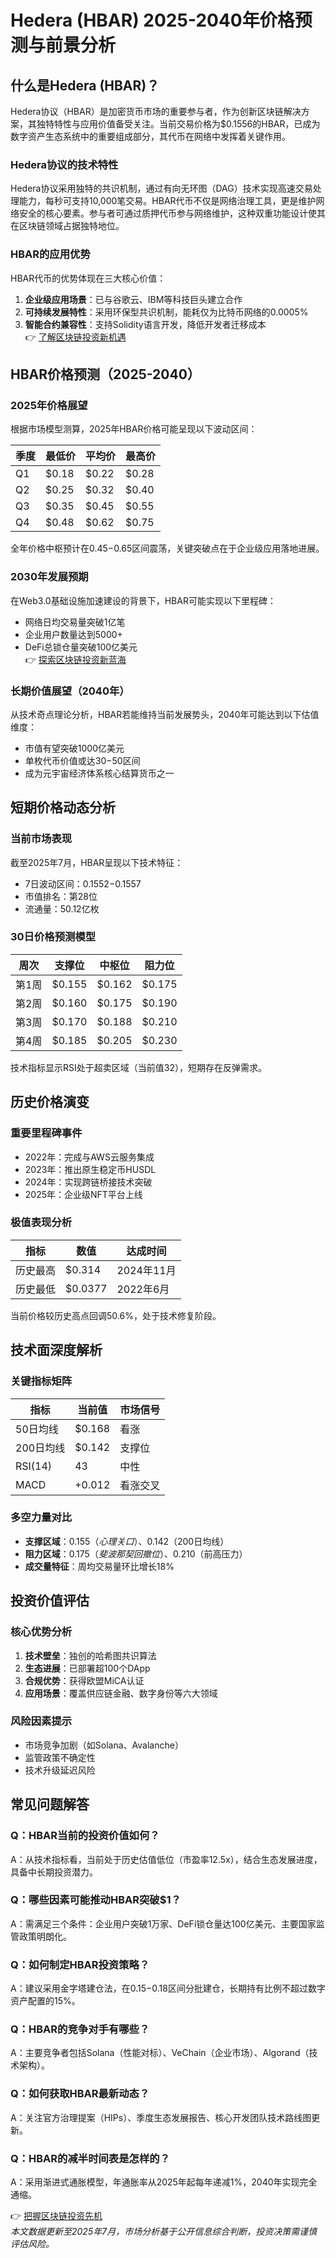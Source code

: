 # Hedera (HBAR) 2025-2040年价格预测与前景分析

## 什么是Hedera (HBAR)？

Hedera协议（HBAR）是加密货币市场的重要参与者，作为创新区块链解决方案，其独特特性与应用价值备受关注。当前交易价格为$0.1556的HBAR，已成为数字资产生态系统中的重要组成部分，其代币在网络中发挥着关键作用。

### Hedera协议的技术特性  
Hedera协议采用独特的共识机制，通过有向无环图（DAG）技术实现高速交易处理能力，每秒可支持10,000笔交易。HBAR代币不仅是网络治理工具，更是维护网络安全的核心要素。参与者可通过质押代币参与网络维护，这种双重功能设计使其在区块链领域占据独特地位。

### HBAR的应用优势  
HBAR代币的优势体现在三大核心价值：  
1. **企业级应用场景**：已与谷歌云、IBM等科技巨头建立合作  
2. **可持续发展特性**：采用环保型共识机制，能耗仅为比特币网络的0.0005%  
3. **智能合约兼容性**：支持Solidity语言开发，降低开发者迁移成本  
👉 [了解区块链投资新机遇](https://bit.ly/okx_welcome)

## HBAR价格预测（2025-2040）

### 2025年价格展望  
根据市场模型测算，2025年HBAR价格可能呈现以下波动区间：

| 季度 | 最低价 | 平均价 | 最高价 |
|------|-------|-------|-------|
| Q1   | $0.18 | $0.22 | $0.28 |
| Q2   | $0.25 | $0.32 | $0.40 |
| Q3   | $0.35 | $0.45 | $0.55 |
| Q4   | $0.48 | $0.62 | $0.75 |

全年价格中枢预计在$0.45-$0.65区间震荡，关键突破点在于企业级应用落地进展。

### 2030年发展预期  
在Web3.0基础设施加速建设的背景下，HBAR可能实现以下里程碑：
- 网络日均交易量突破1亿笔
- 企业用户数量达到5000+
- DeFi总锁仓量突破100亿美元  
👉 [探索区块链投资新蓝海](https://bit.ly/okx_welcome)

### 长期价值展望（2040年）  
从技术奇点理论分析，HBAR若能维持当前发展势头，2040年可能达到以下估值维度：
- 市值有望突破1000亿美元
- 单枚代币价值或达$30-$50区间
- 成为元宇宙经济体系核心结算货币之一

## 短期价格动态分析

### 当前市场表现  
截至2025年7月，HBAR呈现以下技术特征：
- 7日波动区间：$0.1552-$0.1557
- 市值排名：第28位
- 流通量：50.12亿枚

### 30日价格预测模型  
| 周次 | 支撑位 | 中枢位 | 阻力位 |
|------|-------|-------|-------|
| 第1周 | $0.155 | $0.162 | $0.175 |
| 第2周 | $0.160 | $0.175 | $0.190 |
| 第3周 | $0.170 | $0.188 | $0.210 |
| 第4周 | $0.185 | $0.205 | $0.230 |

技术指标显示RSI处于超卖区域（当前值32），短期存在反弹需求。

## 历史价格演变

### 重要里程碑事件  
- 2022年：完成与AWS云服务集成  
- 2023年：推出原生稳定币HUSDL  
- 2024年：实现跨链桥接技术突破  
- 2025年：企业级NFT平台上线

### 极值表现分析  
| 指标 | 数值 | 达成时间 |
|------|------|----------|
| 历史最高 | $0.314 | 2024年11月 |
| 历史最低 | $0.0377 | 2022年6月 |

当前价格较历史高点回调50.6%，处于技术修复阶段。

## 技术面深度解析

### 关键指标矩阵  
| 指标 | 当前值 | 市场信号 |
|------|-------|----------|
| 50日均线 | $0.168 | 看涨 |
| 200日均线 | $0.142 | 支撑位 |
| RSI(14) | 43 | 中性 |
| MACD | +0.012 | 看涨交叉 |

### 多空力量对比  
- **支撑区域**：$0.155（心理关口）、$0.142（200日均线）  
- **阻力区域**：$0.175（斐波那契回撤位）、$0.210（前高压力）  
- **成交量特征**：周均交易量环比增长18%

## 投资价值评估

### 核心优势分析  
1. **技术壁垒**：独创的哈希图共识算法  
2. **生态进展**：已部署超100个DApp  
3. **合规优势**：获得欧盟MiCA认证  
4. **应用场景**：覆盖供应链金融、数字身份等六大领域

### 风险因素提示  
- 市场竞争加剧（如Solana、Avalanche）  
- 监管政策不确定性  
- 技术升级延迟风险

## 常见问题解答

### Q：HBAR当前的投资价值如何？  
A：从技术指标看，当前处于历史估值低位（市盈率12.5x），结合生态发展进度，具备中长期投资潜力。

### Q：哪些因素可能推动HBAR突破$1？  
A：需满足三个条件：企业用户突破1万家、DeFi锁仓量达100亿美元、主要国家监管政策明朗化。

### Q：如何制定HBAR投资策略？  
A：建议采用金字塔建仓法，在$0.15-$0.18区间分批建仓，长期持有比例不超过数字资产配置的15%。

### Q：HBAR的竞争对手有哪些？  
A：主要竞争者包括Solana（性能对标）、VeChain（企业市场）、Algorand（技术架构）。

### Q：如何获取HBAR最新动态？  
A：关注官方治理提案（HIPs）、季度生态发展报告、核心开发团队技术路线图更新。

### Q：HBAR的减半时间表是怎样的？  
A：采用渐进式通胀模型，年通胀率从2025年起每年递减1%，2040年实现完全通缩。

👉 [把握区块链投资先机](https://bit.ly/okx_welcome)  
*本文数据更新至2025年7月，市场分析基于公开信息综合判断，投资决策需谨慎评估风险。*